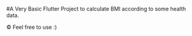 #A Very Basic Flutter Project to calculate BMI according to some health data. 

© Feel free to use :)

